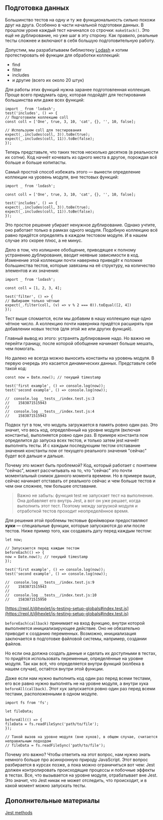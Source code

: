 ## Подготовка данных
Большинство тестов на одну и ту же функциональность сильно похожи друг на друга. Особенно в части начальной подготовки данных. В прошлом уроке каждый тест начинался со строчки: `makeStack()`. Это ещё не дублирование, но уже шаг в эту сторону. Как правило, реальные тесты сложнее и включают в себя большую подготовительную работу.

Допустим, мы разрабатываем библиотеку [Lodash](https://lodash.com/docs/4.17.15) и хотим протестировать её функции для обработки коллекций:

- find
- filter
- includes
- и другие (всего их около 20 штук)

Для работы этих функций нужна заранее подготовленная коллекция. Проще всего придумать одну, которая подойдёт для тестирования большинства или даже всех функций:
```
import _ from 'lodash';
test('includes', () => {
// Подготовили коллекцию coll
const coll = ['One', true, 3, 10, 'cat', {}, '', 10, false];

// Используем coll для тестирования
expect(_.includes(coll, 3)).toBe(true);
expect(_.includes(coll, 11)).toBe(false);
});
```
Теперь представьте, что таких тестов несколько десятков (в реальности их сотни). Код начнёт кочевать из одного места в другое, порождая всё больше и больше копипасты.

Самый простой способ избежать этого — вынести определение коллекции на уровень модуля, вне тестовых функций:
```
import _ from 'lodash';

const coll = ['One', true, 3, 10, 'cat', {}, '', 10, false];

test('includes', () => {
expect(_.includes(coll, 3)).toBe(true);
expect(_.includes(coll, 11)).toBe(false);
});
```
Это простое решение убирает ненужное дублирование. Однако учтите, оно работает только в рамках одного модуля. Подобную коллекцию всё равно придётся определять в каждом тестовом модуле. И в нашем случае это скорее плюс, а не минус.

Дело в том, что излишнее обобщение, приводящее к полному устранению дублирования, вводит неявные зависимости в код. Изменение этой коллекции почти наверняка приведёт к поломке большинства тестов, которые завязаны на её структуру, на количество элементов и их значения:
```
import _ from 'lodash';

const coll = [1, 2, 3, 4];

test('filter', () => {
// Выбираем только чётные
expect(_.filter(coll, (v) => v % 2 === 0)).toEqual([2, 4])
});
```
Тест выше сломается, если мы добавим в нашу коллекцию еще одно чётное число. А коллекцию почти наверняка придётся расширять при добавлении новых тестов (для этой же или других функций).

Главный вывод из этого: устранять дублирование надо. Но важно не перейти границу, после которой обобщение начинает больше мешать, чем помогать.

Но далеко не всегда можно выносить константы на уровень модуля. В первую очередь это касается динамических данных. Представьте себе такой код:
```
const now = Date.now(); // текущий timestamp

test('first example', () => console.log(now));
test('second example', () => console.log(now));

//  console.log __tests__/index.test.js:3
//    1583871515943
//
//  console.log __tests__/index.test.js:4
//    1583871515943
```
Подвох тут в том, что модуль загружается в память ровно один раз. Это значит, что весь код, определённый на уровне модуля (включая константы), выполняется ровно один раз. В примере константа now определится до запуска всех тестов, и только затем jest начнёт выполнять тесты. И с каждым последующим тестом отставание значения константы now от текущего реального значения "сейчас" будет всё дальше и дальше.

Почему это может быть проблемой? Код, который работает с понятием "сейчас", может рассчитывать на то, что "сейчас" это почти моментальный снимок данного момента времени. Но в примере выше, сейчас начинает отставать от реального сейчас и чем больше тестов и чем они сложнее, тем большее отставание.

> Важно не забыть: функция test не запускает тест на выполнение. Она добавляет его внутрь Jest, а вот он уже решает, когда выполнить этот тест. Поэтому между загрузкой модуля и отработкой тестов проходит неопределённое время.

Для решения этой проблемы тестовые фреймворки предоставляют **хуки** — специальные функции, которые запускаются до или после тестов. Ниже пример того, как создавать дату перед каждым тестом:
```
let now;

// Запускается перед каждым тестом
beforeEach(() => {
now = Date.now(); // текущий timestamp
});

test('first example', () => console.log(now));
test('second example', () => console.log(now));

//  console.log __tests__/index.test.js:9
//    1583871515943
//
//  console.log __tests__/index.test.js:10
//    1583871515950
```
[https://repl.it/@hexlet/js-testing-setup-globals#index.test.js](https://repl.it/@hexlet/js-testing-setup-globals#index.test.js)

`beforeEach(callback)` принимает на вход функцию, внутри которой выполняется инициализирующее действие. Оно не обязательно приводит к созданию переменных. Возможно, инициализация заключается в подготовке файловой системы, например, создании файлов.

Но если она должна создать данные и сделать их доступными в тестах, то придётся использовать переменные, определённые на уровне модуля. Так как всё, что определяется внутри функций (колбека в нашем случае), остаётся внутри этой функции.

Даже если нам нужно выполнить код один раз перед всеми тестами, его все равно нужно выполнять не на уровне модуля, а внутри хука `beforeAll(callback)`. Этот хук запускается ровно один раз перед всеми тестами, расположенными в одном модуле.
```
import fs from 'fs';

let fileData;

beforeAll(() => {
fileData = fs.readFileSync('path/to/file');
});

// Такой вызов на уровне модуля (вне хуков), в общем случае, считается неправильным подходом
// fileData = fs.readFileSync('path/to/file');
```
Почему это важно? Чтобы ответить на этот вопрос, нам нужно знать немного больше про асинхронную природу JavaScript. Этот вопрос разбирается в курсах позже, а пока можно ограничиться вот чем: Jest должен контролировать происходящие процессы и побочные эффекты в тестах. Все, что вызывается на уровне модуля, отрабатывает вне Jest. Это значит, что Jest никак не может отследить, что происходит, и в какой момент можно запускать тесты.

## Дополнительные материалы
[Jest methods](https://jestjs.io/docs/api#methods)